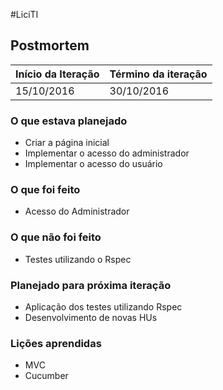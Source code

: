 #LiciTI

## Postmortem

Início da Iteração | Término da iteração
------------ | -------------
15/10/2016 | 30/10/2016


### O que estava planejado
* Criar a página inicial
* Implementar o acesso do administrador
* Implementar o acesso do usuário

### O que foi feito
* Acesso do Administrador 

### O que não foi feito
* Testes utilizando o Rspec 

### Planejado para próxima iteração
* Aplicação dos testes utilizando Rspec
* Desenvolvimento de novas HUs

### Lições aprendidas
* MVC
* Cucumber